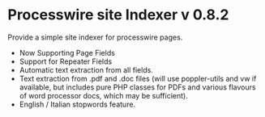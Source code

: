Processwire site Indexer v 0.8.2
===================================

Provide a simple site indexer for processwire pages.
  - Now Supporting Page Fields
  - Support for Repeater Fields
  - Automatic text extraction from all fields.
 - Text extraction from .pdf and .doc files (will use poppler-utils and vw if available, but includes pure PHP classes for PDFs and various flavours of word processor docs, which may be sufficient).
  - English / Italian stopwords feature.
